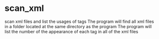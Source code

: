 # scan_xml
scan xml files and list the usages of tags
The program will find all xml files in a folder located at the same directory as the program
The program will list the number of the appearance of each tag in all of the xml files
